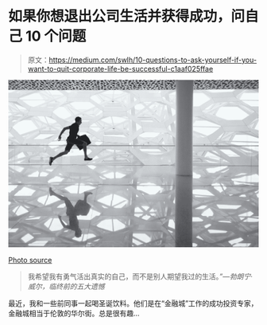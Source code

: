 # 如果你想退出公司生活并获得成功，问自己 10 个问题

> 原文：<https://medium.com/swlh/10-questions-to-ask-yourself-if-you-want-to-quit-corporate-life-be-successful-c1aaf025ffae>

![](img/378c5680defe728d4918fea8601cd968.png)

[Photo source](https://unsplash.com/@andybeales)

> 我希望我有勇气活出真实的自己，而不是别人期望我过的生活。*”—勃朗宁·威尔，临终前的五大遗憾*

最近，我和一些前同事一起喝圣诞饮料。他们是在“金融城”工作的成功投资专家，金融城相当于伦敦的华尔街。总是很有趣…
